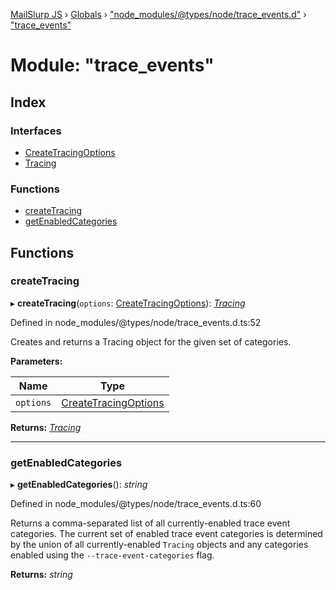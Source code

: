 [MailSlurp JS](../README.md) › [Globals](../globals.md) › ["node_modules/@types/node/trace_events.d"](_node_modules__types_node_trace_events_d_.md) › ["trace_events"](_node_modules__types_node_trace_events_d_._trace_events_.md)

# Module: "trace_events"

## Index

### Interfaces

* [CreateTracingOptions](../interfaces/_node_modules__types_node_trace_events_d_._trace_events_.createtracingoptions.md)
* [Tracing](../interfaces/_node_modules__types_node_trace_events_d_._trace_events_.tracing.md)

### Functions

* [createTracing](_node_modules__types_node_trace_events_d_._trace_events_.md#createtracing)
* [getEnabledCategories](_node_modules__types_node_trace_events_d_._trace_events_.md#getenabledcategories)

## Functions

###  createTracing

▸ **createTracing**(`options`: [CreateTracingOptions](../interfaces/_node_modules__types_node_trace_events_d_._trace_events_.createtracingoptions.md)): *[Tracing](../interfaces/_node_modules__types_node_trace_events_d_._trace_events_.tracing.md)*

Defined in node_modules/@types/node/trace_events.d.ts:52

Creates and returns a Tracing object for the given set of categories.

**Parameters:**

Name | Type |
------ | ------ |
`options` | [CreateTracingOptions](../interfaces/_node_modules__types_node_trace_events_d_._trace_events_.createtracingoptions.md) |

**Returns:** *[Tracing](../interfaces/_node_modules__types_node_trace_events_d_._trace_events_.tracing.md)*

___

###  getEnabledCategories

▸ **getEnabledCategories**(): *string*

Defined in node_modules/@types/node/trace_events.d.ts:60

Returns a comma-separated list of all currently-enabled trace event
categories. The current set of enabled trace event categories is
determined by the union of all currently-enabled `Tracing` objects and
any categories enabled using the `--trace-event-categories` flag.

**Returns:** *string*
